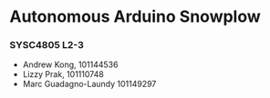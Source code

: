 # Autonomous Arduino Snowplow 
### SYSC4805 L2-3
- Andrew Kong, 101144536
- Lizzy Prak, 101110748
- Marc Guadagno-Laundy 101149297
